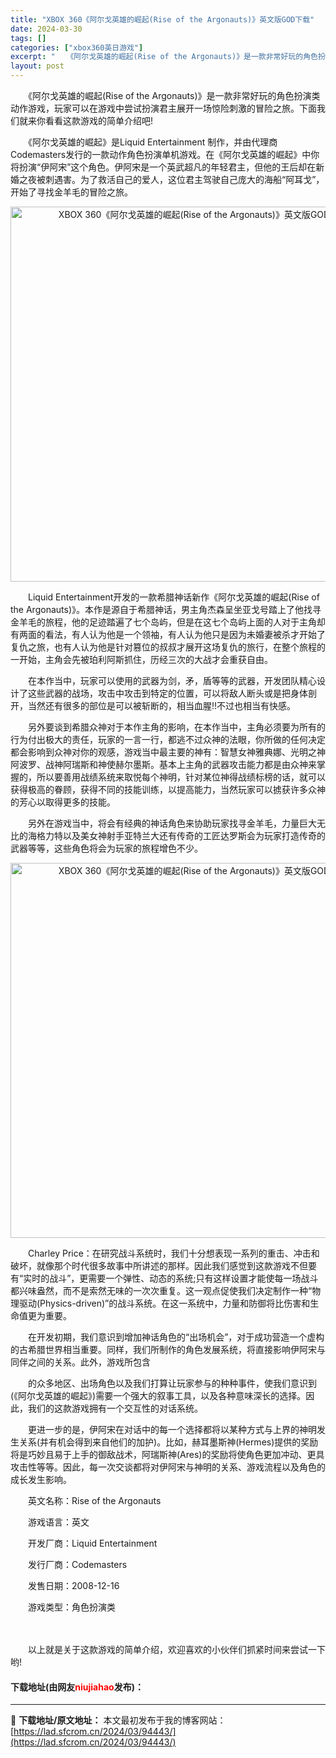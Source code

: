 ```yaml
---
title: "XBOX 360《阿尔戈英雄的崛起(Rise of the Argonauts)》英文版GOD下载"
date: 2024-03-30
tags: []
categories: ["xbox360英日游戏"]
excerpt: "　　《阿尔戈英雄的崛起(Rise of the Argonauts)》是一款非常好玩的角色扮演类动作游戏，玩家可以在游戏中尝试扮演君主展开一场惊险刺激的冒险之旅。下面我们就来你看看这款游戏的简单介绍吧! 　　《阿尔戈英雄的崛起》是Liquid Entertainment 制作，并由代理商Codema&hellip;"
layout: post
---
```


 <p>　　《阿尔戈英雄的崛起(Rise of the Argonauts)》是一款非常好玩的角色扮演类动作游戏，玩家可以在游戏中尝试扮演君主展开一场惊险刺激的冒险之旅。下面我们就来你看看这款游戏的简单介绍吧!</p> <p>　　《阿尔戈英雄的崛起》是Liquid Entertainment 制作，并由代理商Codemasters发行的一款动作角色扮演单机游戏。在《阿尔戈英雄的崛起》中你将扮演&ldquo;伊阿宋&rdquo;这个角色。伊阿宋是一个英武超凡的年轻君主，但他的王后却在新婚之夜被刺遇害。为了救活自己的爱人，这位君主驾驶自己庞大的海船&ldquo;阿耳戈&rdquo;，开始了寻找金羊毛的冒险之旅。</p> <p align="center"><img align="" border="0" src="https://lad.sfcrom.cn/wp-content/uploads/2024/03/20240330_6607d87911ad4.webp" width="600" alt="XBOX 360《阿尔戈英雄的崛起(Rise of the Argonauts)》英文版GOD下载" /></p> <p>　　Liquid Entertainment开发的一款希腊神话新作《阿尔戈英雄的崛起(Rise of the Argonauts)》。本作是源自于希腊神话，男主角杰森呈坐亚戈号踏上了他找寻金羊毛的旅程，他的足迹踏遍了七个岛屿，但是在这七个岛屿上面的人对于主角却有两面的看法，有人认为他是一个领袖，有人认为他只是因为未婚妻被杀才开始了复仇之旅，也有人认为他是针对篡位的叔叔才展开这场复仇的旅行，在整个旅程的一开始，主角会先被珀利阿斯抓住，历经三次的大战才会重获自由。</p> <p>　　在本作当中，玩家可以使用的武器为剑，矛，盾等等的武器，开发团队精心设计了这些武器的战场，攻击中攻击到特定的位置，可以将敌人断头或是把身体剖开，当然还有很多的部位是可以被斩断的，相当血腥!!不过也相当有快感。</p> <p>　　另外要谈到希腊众神对于本作主角的影响，在本作当中，主角必须要为所有的行为付出极大的责任，玩家的一言一行，都逃不过众神的法眼，你所做的任何决定都会影响到众神对你的观感，游戏当中最主要的神有：智慧女神雅典娜、光明之神阿波罗、战神阿瑞斯和神使赫尔墨斯。基本上主角的武器攻击能力都是由众神来掌握的，所以要善用战绩系统来取悦每个神明，针对某位神得战绩标榜的话，就可以获得极高的眷顾，获得不同的技能训练，以提高能力，当然玩家可以掳获许多众神的芳心以取得更多的技能。</p> <p>　　另外在游戏当中，将会有经典的神话角色来协助玩家找寻金羊毛，力量巨大无比的海格力特以及美女神射手亚特兰大还有传奇的工匠达罗斯会为玩家打造传奇的武器等等，这些角色将会为玩家的旅程增色不少。</p> <p align="center"><img align="" border="0" src="https://lad.sfcrom.cn/wp-content/uploads/2024/03/20240330_6607d879732cd.webp" width="600" alt="XBOX 360《阿尔戈英雄的崛起(Rise of the Argonauts)》英文版GOD下载" /></p> <p>　　Charley Price：在研究战斗系统时，我们十分想表现一系列的重击、冲击和破坏，就像那个时代很多故事中所讲述的那样。因此我们感觉到这款游戏不但要有&ldquo;实时的战斗&rdquo;，更需要一个弹性、动态的系统;只有这样设置才能使每一场战斗都兴味盎然，而不是索然无味的一次次重复。这一观点促使我们决定制作一种&ldquo;物理驱动(Physics-driven)&rdquo;的战斗系统。在这一系统中，力量和防御将比伤害和生命值更为重要。</p> <p>　　在开发初期，我们意识到增加神话角色的&ldquo;出场机会&rdquo;，对于成功营造一个虚构的古希腊世界相当重要。同样，我们所制作的角色发展系统，将直接影响伊阿宋与同伴之间的关系。此外，游戏所包含</p> <p>　　的众多地区、出场角色以及我们打算让玩家参与的种种事件，使我们意识到(《阿尔戈英雄的崛起》)需要一个强大的叙事工具，以及各种意味深长的选择。因此，我们的这款游戏拥有一个交互性的对话系统。</p> <p>　　更进一步的是，伊阿宋在对话中的每一个选择都将以某种方式与上界的神明发生关系(并有机会得到来自他们的加护)。比如，赫耳墨斯神(Hermes)提供的奖励将是巧妙且易于上手的御敌战术，阿瑞斯神(Ares)的奖励将使角色更加冲动、更具攻击性等等。因此，每一次交谈都将对伊阿宋与神明的关系、游戏流程以及角色的成长发生影响。</p> <p>　　英文名称：Rise of the Argonauts</p> <p>　　游戏语言：英文</p> <p>　　开发厂商：Liquid Entertainment</p> <p>　　发行厂商：Codemasters</p> <p>　　发售日期：2008-12-16</p> <p>　　游戏类型：角色扮演类</p> <p><strong>　　</strong></p> <p>　　以上就是关于这款游戏的简单介绍，欢迎喜欢的小伙伴们抓紧时间来尝试一下哟!</p> <p><h4>下载地址(由网友<font color="red">niujiahao</font>发布)：</h4></p> 

---
📖 **下载地址/原文地址：** 本文最初发布于我的博客网站：[https://lad.sfcrom.cn/2024/03/94443/](https://lad.sfcrom.cn/2024/03/94443/)
